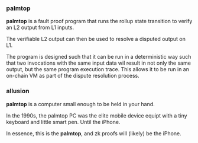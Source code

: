 ### palmtop

**palmtop** is a fault proof program that runs the rollup state transition to verify an L2 output from L1 inputs.

The verifiable L2 output can then be used to resolve a disputed output on L1.

The program is designed such that it can be run in a deterministic way such that two invocations with the same input
data wil result in not only the same output, but the same program execution trace. This allows it to be run in an
on-chain VM as part of the dispute resolution process.

### allusion

**palmtop** is a computer small enough to be held in your hand.

In the 1990s, the palmtop PC was the elite mobile device equipt with a tiny keyboard and little smart pen. Until the iPhone.

In essence, this is the **palmtop**, and zk proofs will (likely) be the iPhone.


